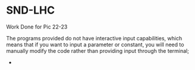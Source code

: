 # SND-LHC
Work Done for Pic 22-23

The programs provided do not have interactive input capabilities, which means that if you want to input a parameter or constant, you will need to manually modify the code rather than providing input through the terminal;

-
